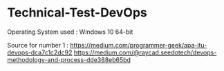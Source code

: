 # Technical-Test-DevOps

Operating System used : Windows 10 64-bit

Source for number 1 : 
https://medium.com/programmer-geek/apa-itu-devops-dca7c1c2dc92
https://medium.com/@raycad.seedotech/devops-methodology-and-process-dde388eb65bd
